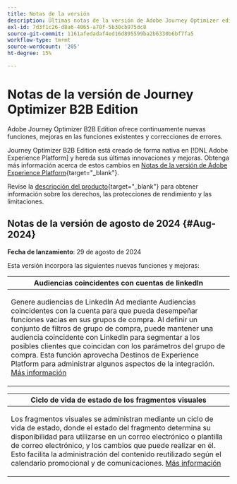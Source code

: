 ```yaml
---
title: Notas de la versión
description: Últimas notas de la versión de Adobe Journey Optimizer edición B2B
exl-id: 7d3f1c26-d8a6-4065-a70f-5b30cb975dc8
source-git-commit: 1161afedadaf4ed16d895599ba2b6330b6bf7fa5
workflow-type: tm+mt
source-wordcount: '205'
ht-degree: 15%

---
```


# Notas de la versión de Journey Optimizer B2B Edition

Adobe Journey Optimizer B2B Edition ofrece continuamente nuevas funciones, mejoras en las funciones existentes y correcciones de errores.

Journey Optimizer B2B Edition está creado de forma nativa en [!DNL Adobe Experience Platform] y hereda sus últimas innovaciones y mejoras. Obtenga más información acerca de estos cambios en [Notas de la versión de Adobe Experience Platform](https://experienceleague.adobe.com/es/docs/experience-platform/release-notes/latest){target="_blank"}.

Revise la [descripción del producto](https://helpx.adobe.com/legal/product-descriptions/adobe-journey-optimizer-b2b.html){target="_blank"} para obtener información sobre los derechos, las protecciones de rendimiento y las limitaciones.

## Notas de la versión de agosto de 2024 {#Aug-2024}

**Fecha de lanzamiento**: 29 de agosto de 2024

Esta versión incorpora las siguientes nuevas funciones y mejoras:

<table>
<thead>
<tr>
<th><strong>Audiencias coincidentes con cuentas de linkedIn</strong><br/></th>
</tr>
</thead>
<tbody>
<tr>
<td>
<p>Genere audiencias de LinkedIn Ad mediante Audiencias coincidentes con la cuenta para que pueda desempeñar funciones vacías en sus grupos de compra. Al definir un conjunto de filtros de grupo de compra, puede mantener una audiencia coincidente con LinkedIn para segmentar a los posibles clientes que coincidan con los parámetros del grupo de compra. Esta función aprovecha Destinos de Experience Platform para administrar algunos aspectos de la integración. <a href="../data/linkedin-account-matched-audiences.md">Más información</a>
</td>
</tr>
</tbody>
</table>

<table>
<thead>
<tr>
<th><strong>Ciclo de vida de estado de los fragmentos visuales</strong><br/></th>
</tr>
</thead>
<tbody>
<tr>
<td>
<p>Los fragmentos visuales se administran mediante un ciclo de vida de estado, donde el estado del fragmento determina su disponibilidad para utilizarse en un correo electrónico o plantilla de correo electrónico, y los cambios que puede realizar en él. Esto facilita la administración del contenido reutilizado según el calendario promocional y de comunicaciones. <a href="../content/fragments#fragment-status-and-lifecycle">Más información</a>
</td>
</tr>
</tbody>
</table>
